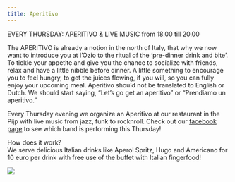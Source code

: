 ```yaml
---
title: Aperitivo
---
```



EVERY THURSDAY: APERITIVO & LIVE MUSIC from 18.00 till 20.00

The APERITIVO is already a notion in the north of Italy, that why we now want to introduce you at l’Ozio to the ritual of the ‘pre-dinner drink and bite’. To tickle your appetite and give you the chance to socialize with friends, relax and have a little nibble before dinner. A little something to encourage you to feel hungry, to get the juices flowing, if you will, so you can fully enjoy your upcoming meal. Aperitivo should not be translated to English or Dutch. We should start saying, “Let’s go get an aperitivo” or “Prendiamo un aperitivo.”

Every Thursday evening we organize an Aperitivo at our restaurant in the Pijp with live music from jazz, funk to rocknroll. Check out our [facebook page](https://www.facebook.com/lozioamsterdam/) to see which band is performing this Thursday!

How does it work?
<br>We serve delicious Italian drinks like Aperol Spritz, Hugo and Americano for 10 euro per drink with free use of the buffet with Italian fingerfood!

![](/uploads/versions/dsc-0006---x----3872-2592x---.jpg)